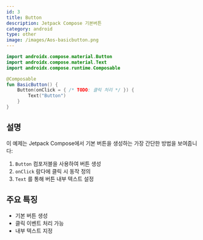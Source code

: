 ```yaml
---
id: 3
title: Button
description: Jetpack Compose 기본버튼
category: android
type: other
image: /images/Aos-basicbutton.png
---
```


```kotlin
import androidx.compose.material.Button
import androidx.compose.material.Text
import androidx.compose.runtime.Composable

@Composable
fun BasicButton() {
    Button(onClick = { /* TODO: 클릭 처리 */ }) {
        Text("Button")
    }
}
``` 

## 설명

이 예제는 Jetpack Compose에서 기본 버튼을 생성하는 가장 간단한 방법을 보여줍니다:
	
1. `Button` 컴포저블을 사용하여 버튼 생성  
2. `onClick` 람다에 클릭 시 동작 정의  
3. `Text` 를 통해 버튼 내부 텍스트 설정


## 주요 특징

- 기본 버튼 생성  
- 클릭 이벤트 처리 가능  
- 내부 텍스트 지정  